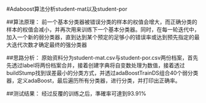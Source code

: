 #Adaboost算法分析student-mat以及student-por

##算法原理：
前一个基本分类器被错误分类的样本的权值会增大，而正确分类的样本的权值会减小，并再次用来训练下一个基本分类器。同时，在每一轮迭代中，加入一个新的弱分类器，直到达到某个预定的足够小的错误率或达到预先指定的最大迭代次数才确定最终的强分类器

##思路分析：
原始资料分为student-mat.csv与student-por.csv两份档案，首先先透过label将两份档案合并，接着创建字典将自变数处理为数值，接着透过buildStump找到误差最小的分类方式，并透过adaBoostTrainDS组合40个弱分类器，定义adaBoost，最后遍历所有分类器，进行分类，并打印出正确率。

##测试结果：
经过反覆的训练之后，準確率可達到93.91%
